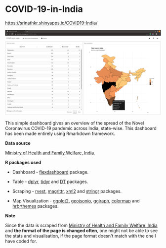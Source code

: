 # COVID-19-in-India

https://srinathkr.shinyapps.io/COVID19-India/

![Screenshot](/Screenshots/COVID19.png)

This simple dashboard gives an overview of the spread of the Novel Coronavirus COVID-19 pandemic across India, state-wise. 
This dashboard has been made entirely using Rmarkdown framework.

**Data source**

[Ministry of Health and Family Welfare, India](https://www.mohfw.gov.in/).

**R packages used**

* Dashboard - [flexdashboard](https://rmarkdown.rstudio.com/flexdashboard/) package.

* Table - [dplyr](https://dplyr.tidyverse.org/), [tidyr](https://tidyr.tidyverse.org/) and [DT](https://rstudio.github.io/DT/) packages.

* Scraping - [rvest](http://rvest.tidyverse.org/), [magrittr](https://cran.r-project.org/web/packages/magrittr/vignettes/magrittr.html), [xml2](https://xml2.r-lib.org/) and [stringr](https://stringr.tidyverse.org/) packages.

* Map Visualization - [ggplot2](https://ggplot2.tidyverse.org/), [geojsonio](https://ropensci.org/tutorials/geojsonio_tutorial/), [ggiraph](https://davidgohel.github.io/ggiraph/), [colormap](https://bhaskarvk.github.io/colormap/) and [hrbrthemes](https://hrbrmstr.github.io/hrbrthemes/) packages. 

**Note**

Since the data is scraped from [Ministry of Health and Family Welfare, India](https://www.mohfw.gov.in/) and **the format of the page is changed often**, one might not be able to see the stats and visualisation, if the page format doesn't match with the one I have coded for. 
